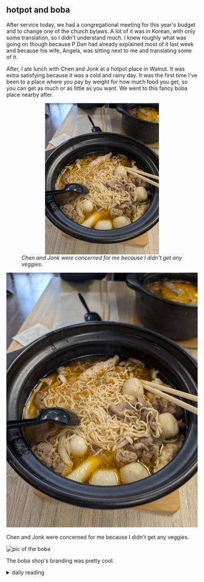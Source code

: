 ## hotpot and boba

After service today, we had a congregational meeting for this year's budget and to change one of the church bylaws. A lot of it was in Korean, with only some translation, so I didn't understand much. I knew roughly what was going on though because P Dan had already explained most of it last week and because his wife, Angela, was sitting next to me and translating some of it.

After, I ate lunch with Chen and Jonk at a hotpot place in Walnut. It was extra satisfying because it was a cold and rainy day. It was the first time I've been to a place where you pay by weight for how much food you get, so you can get as much or as little as you want. We went to this fancy boba place nearby after.

<figure>
    <img src="/images/2025/2025-01/2025-01-26-hotpot-and-boba/hotpot.jpg"
         alt="pic of the hotpot" width="300" style="display: block; margin: auto;">
    <figcaption><i>Chen and Jonk were concerned for me because I didn't get any veggies.</i></figcaption>
</figure>

![pic of the hotpot](/images/2025/2025-01/2025-01-26-hotpot-and-boba/hotpot.jpg)

Chen and Jonk were concerned for me because I didn't get any veggies.

![pic of the boba](/images/2025/2025-01/2025-01-26-hotpot-and-boba/boba.jpg)

The boba shop's branding was pretty cool.

<details markdown="1">
<summary>daily reading</summary>

| {{ page.date | date: "%B %-d, %Y" }} |
| :-------------: |
| [Judg. 10:1–11:11; Acts 14; Jer. 23; Mark 9]({% link _Bible/Bible-year-1.md %}) |
| [WCF 1; WSC 1-3; WLC 1-5]({% link _westminster/westminster-month-2.md %}) |
| [The Athanasian Creed](https://threeforms.org/the-athanasian-creed/) |

</details>
